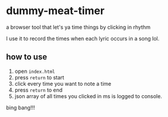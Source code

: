 dummy-meat-timer
================

a browser tool that let's ya time things by clicking in rhythm

I use it to record the times when each lyric occurs in a song lol.

## how to use
1. open `index.html`
2. press `return` to start
3. click every time you want to note a time
4. press `return` to end
5. json array of all times you clicked in ms is logged to console.


bing bang!!!
